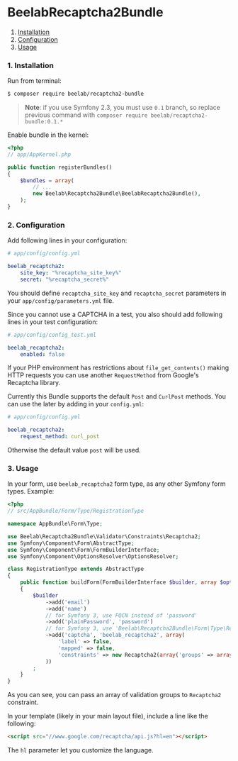 BeelabRecaptcha2Bundle
======================

1. [Installation](#1-installation)
2. [Configuration](#2-configuration)
3. [Usage](#3-usage)

### 1. Installation

Run from terminal:

```bash
$ composer require beelab/recaptcha2-bundle
```
> **Note**: if you use Symfony 2.3, you must use `0.1` branch, so replace previous command with
> `composer require beelab/recaptcha2-bundle:0.1.*`


Enable bundle in the kernel:

```php
<?php
// app/AppKernel.php

public function registerBundles()
{
    $bundles = array(
        // ...
        new Beelab\Recaptcha2Bundle\BeelabRecaptcha2Bundle(),
    );
}
```

### 2. Configuration

Add following lines in your configuration:

``` yaml
# app/config/config.yml

beelab_recaptcha2:
    site_key: "%recaptcha_site_key%"
    secret: "%recaptcha_secret%"
```

You should define `recaptcha_site_key` and `recaptcha_secret` parameters in your `app/config/parameters.yml` file.

Since you cannot use a CAPTCHA in a test, you also should add following lines in your test configuration:

``` yaml
# app/config/config_test.yml

beelab_recaptcha2:
    enabled: false
```

If your PHP environment has restrictions about `file_get_contents()` making HTTP requests you can use another `RequestMethod` from Google's Recaptcha library.

Currently this Bundle supports the default `Post` and `CurlPost` methods. You can use the later by adding in your `config.yml`:

``` yaml
# app/config/config.yml

beelab_recaptcha2:
    request_method: curl_post
```

Otherwise the default value `post` will be used.

### 3. Usage

In your form, use `beelab_recaptcha2` form type, as any other Symfony form types.
Example:

``` php
<?php
// src/AppBundle/Form/Type/RegistrationType

namespace AppBundle\Form\Type;

use Beelab\Recaptcha2Bundle\Validator\Constraints\Recaptcha2;
use Symfony\Component\Form\AbstractType;
use Symfony\Component\Form\FormBuilderInterface;
use Symfony\Component\OptionsResolver\OptionsResolver;

class RegistrationType extends AbstractType
{
    public function buildForm(FormBuilderInterface $builder, array $options)
    {
        $builder
            ->add('email')
            ->add('name')
            // for Symfony 3, use FQCN instead of 'password'
            ->add('plainPassword', 'password')
            // for Symfony 3, use 'Beelab\Recaptcha2Bundle\Form\Type\RecaptchaType' instead of 'beelab_recaptcha2'
            ->add('captcha', 'beelab_recaptcha2', array(
                'label' => false,
                'mapped' => false,
                'constraints' => new Recaptcha2(array('groups' => array('create'))),
            ))
        ;
    }
}

```

As you can see, you can pass an array of validation groups to `Recaptcha2` constraint.

In your template (likely in your main layout file), include a line like the following:

``` html
<script src="//www.google.com/recaptcha/api.js?hl=en"></script>
```

The `hl` parameter let you customize the language.
